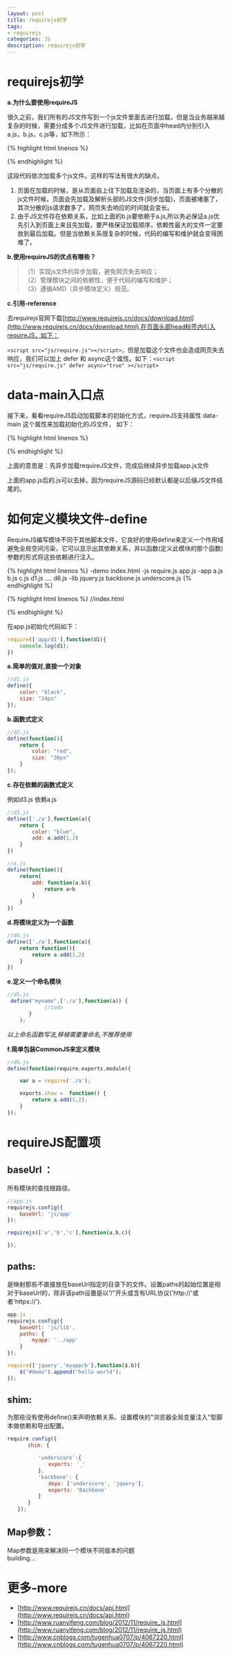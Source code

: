 ```yaml
---
layout: post
title: requirejs初学
tags:
- requirejs
categories: JS
description: requirejs初学
---
```

# requirejs初学

**a.为什么要使用requireJS**

很久之前，我们所有的JS文件写到一个js文件里面去进行加载，但是当业务越来越复杂的时候，需要分成多个JS文件进行加载，比如在页面中head内分别引入a.js，b.js，c.js等，如下所示：

{% highlight html linenos %}
<script src="js/app/a.js"></script>
<script src="js/app/b.js"></script>
<script src="js/app/c.js"></script>
{% endhighlight %}

这段代码依次加载多个js文件。这样的写法有很大的缺点。
1. 页面在加载的时候，是从页面自上往下加载及渲染的，当页面上有多个分散的js文件时候，页面会先加载及解析头部的JS文件(同步加载)，页面被堵塞了，其次分散的js请求数多了，网页失去响应的时间就会变长。
2. 由于JS文件存在依赖关系，比如上面的b.js要依赖于a.js,所以务必保证a.js优先引入到页面上来且先加载，要严格保证加载顺序，依赖性最大的文件一定要放到最后加载。但是当依赖关系很复杂的时候，代码的编写和维护就会变得困难了。

**b.使用requireJS的优点有哪些？**

> （1）实现js文件的异步加载，避免网页失去响应；  
> （2）管理模块之间的依赖性，便于代码的编写和维护；  
> （3）遵循AMD（异步模块定义）规范。  

**c.引用-reference**

去requirejs官网下载[http://www.requirejs.cn/docs/download.html](http://www.requirejs.cn/docs/download.html),在页面头部head标签内引入requireJS，如下：

`<script src="js/require.js"></script>`，但是加载这个文件也会造成网页失去响应，我们可以加上 defer 和 async这个属性。如下：`<script src="js/require.js" defer async="true" ></script>`

# data-main入口点
接下来，看看requireJS启动加载脚本的初始化方式，requireJS支持属性 data-main 这个属性来加载初始化的JS文件，
如下：

{% highlight html linenos %}
<script src="js/require.js" defer async="true" data-main="js/app.js"></script>
{% endhighlight %}

上面的意思是：先异步加载requireJS文件，完成后继续异步加载app.js文件

上面的app.js后的.js可以去掉，因为requireJS源码已经默认都是以后缀JS文件结尾的。

# 如何定义模块文件-define
RequireJS编写模块不同于其他脚本文件，它良好的使用define来定义一个作用域避免全局空间污染，它可以显示出其依赖关系，并以函数(定义此模块的那个函数)参数的形式将这些依赖进行注入。

{% highlight html linenos %}
-demo
   index.html
   -js
        require.js
        app.js
        -app
            a.js
            b.js
            c.js
            d1.js
            ....
            d6.js
        -lib
            jquery.js
            backbone.js
            underscore.js
{% endhighlight %}

{% highlight html linenos %}
//index.html
<!DOCTYPE html>
<html lang="en">
<head>
	<meta charset="UTF-8">
	<title>require</title>
	<script data-main="js/app.js" src="js/require.js"></script>
</head>
<body>
    <div id="demo"></div>
</body>
</html>
{% endhighlight %}

在app.js初始化代码如下：

```js
require(['app/d1'],function(d1){
	console.log(d1);
})
```

**a.简单的值对,直接一个对象**

```js
//d1.js
define({
	color: "black",
	size: "24px"
});
```

**b.函数式定义**
```js
//d2.js
define(function(){
	return {
		color: "red",
		size: "30px"
	}
});
```
**c.存在依赖的函数式定义**

例如d3.js 依赖a.js

```js
//d3.js
define(['./a'],function(a){
	return {
		color: "blue",
		add: a.add(1,2)
	}
})
```

```js
//a.js
define(function(){
	return{
		add: function(a,b){
			return a+b
		}
	}
})
```

**d.将模块定义为一个函数**

```js
//d4.js
define(['./a'],function(a){
	return function(){
		return a.add(1,2)
	}
})
```

**e.定义一个命名模块**

```js
//d5.js
 define("myname",['./a'],function(a)) {
            //todo
       }
    );
```
*以上命名函数写法,移植需要重命名,不推荐使用*

**f.简单包装CommonJS来定义模块**

```js
//d6.js
define(function(require,exports,module){

	var a = require('./a');

	exports.show =  function() {
		return a.add(1,2);
	}
});
```
# requireJS配置项

## baseUrl ：

所有模块的查找根路径。

```js
//app.js
requirejs.config({
    baseUrl: 'js/app'
});

requirejs(['a','b','c'],function(a,b,c){

});
```

## paths:

是映射那些不直接放在baseUrl指定的目录下的文件。设置paths的起始位置是相对于baseUrl的，除非该path设置是以”/”开头或含有URL协议('http://'或者'https://').

```js
app.js
requirejs.config({
	baseUrl: 'js/lib',
	paths: {
		myapp: '../app'
	}
});

require(['jquery','myapp/b'],function($,b){
	$("#demo").append("hello world");
});
```

## shim:

 为那些没有使用define()来声明依赖关系、设置模块的"浏览器全局变量注入"型脚本做依赖和导出配置。

```js
require.config({
　　　　shim: {

　　　　　　'underscore':{
　　　　　　　　exports: '_'
　　　　　　},
　　　　　　'backbone': {
　　　　　　　　deps: ['underscore', 'jquery'],
　　　　　　　　exports: 'Backbone'
　　　　　　}
　　　　}
　　});
```

## Map参数：

Map参数是用来解决同一个模块不同版本的问题  
building...


# 更多-more
* [http://www.requirejs.cn/docs/api.html](http://www.requirejs.cn/docs/api.html)
* [http://www.ruanyifeng.com/blog/2012/11/require_js.html](http://www.ruanyifeng.com/blog/2012/11/require_js.html)
* [http://www.cnblogs.com/tugenhua0707/p/4067220.html](http://www.cnblogs.com/tugenhua0707/p/4067220.html)

























